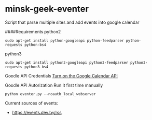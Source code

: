 # minsk-geek-eventer
Script that parse multiple sites and add events into google calendar

####Requirements
python2
```
sudo apt-get install python-googleapi python-feedparser python-requests python-bs4
```

python3
```
sudo apt-get install python3-googleapi python3-feedparser python3-requests python3-bs4
```

Goodle API Credentials
[Turn on the Google Calendar API](https://developers.google.com/google-apps/calendar/quickstart/python)

Goodle API Autorization
Run it first time manually
```
python eventer.py --noauth_local_webserver
```

Current sources of events:
- https://events.dev.by/rss